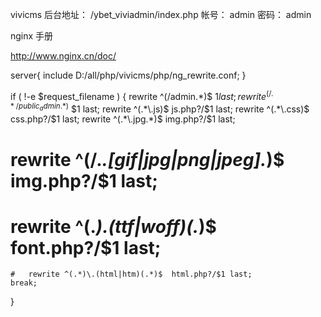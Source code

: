 vivicms
后台地址：
/ybet_viviadmin/index.php
帐号：
admin
密码：
admin


nginx 手册

http://www.nginx.cn/doc/

server{
include D:/all/php/vivicms/php/ng_rewrite.conf;
}












if ( !-e $request_filename ) {
  rewrite ^(/admin.*)$  $1 last;
  rewrite ^(/.*/public_admin.*)$  $1 last;
  rewrite ^(.*\.js)$   js.php?/$1 last;
  rewrite ^(.*\.css)$  css.php?/$1 last;
  rewrite ^(.*\.jpg.*)$  img.php?/$1 last;
   #  rewrite ^(/.*\.[gif|jpg|png|jpeg].*)$  img.php?/$1 last;
  #  rewrite ^(.*)\.(ttf|woff)(.*)$  font.php?/$1 last;
    #   rewrite ^(.*)\.(html|htm)(.*)$  html.php?/$1 last;
    break;
}
